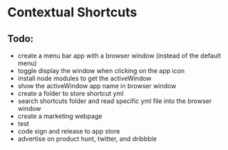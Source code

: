 # Contextual Shortcuts

## Todo:

* create a menu bar app with a browser window (instead of the default menu)
* toggle display the window when clicking on the app icon
* install node modules to get the activeWindow
* show the activeWindow app name in browser window
* create a folder to store shortcut yml
* search shortcuts folder and read specific yml file into the browser window
* create a marketing webpage
* test
* code sign and release to app store
* advertise on product hunt, twitter, and dribbble
